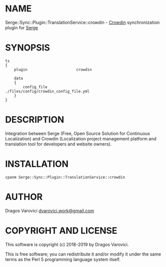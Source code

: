 # NAME

Serge::Sync::Plugin::TranslationService::crowdin - [Crowdin](https://crowdin.com) synchronization plugin for [Serge](https://serge.io/)

# SYNOPSIS

    ts
    {
        plugin                      crowdin

        data
        {
            config_file              ./files/config/crowdin_config_file.yml
        }
    }

# DESCRIPTION

Integration between Serge (Free, Open Source Solution for Continuous Localization) and Crowdin (Localization project management platform and translation tool for developers and website owners).

# INSTALLATION

    cpanm Serge::Sync::Plugin::TranslationService::crowdin

# AUTHOR

Dragos Varovici <dvarovici.work@gmail.com>

# COPYRIGHT AND LICENSE
This software is copyright (c) 2018-2019 by Dragos Varovici.

This is free software; you can redistribute it and/or modify it under
the same terms as the Perl 5 programming language system itself.
